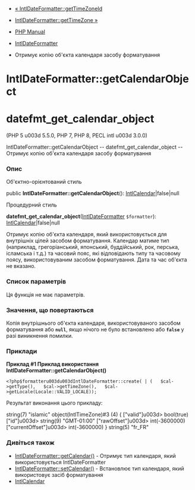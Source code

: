 - [«
IntlDateFormatter::getTimeZoneId](intldateformatter.gettimezoneid.md)
- [IntlDateFormatter::getTimeZone
»](intldateformatter.gettimezone.md)

- [PHP Manual](index.md)
- [IntlDateFormatter](class.intldateformatter.md)
- Отримує копію об'єкта календаря засобу форматування

# IntlDateFormatter::getCalendarObject

# datefmt_get_calendar_object

(PHP 5 u003d 5.5.0, PHP 7, PHP 8, PECL intl u003d 3.0.0)

IntlDateFormatter::getCalendarObject -- datefmt_get_calendar_object --
Отримує копію об'єкта календаря засобу форматування

### Опис

Об'єктно-орієнтований стиль

public **IntlDateFormatter::getCalendarObject**():
[IntlCalendar](class.intlcalendar.md)\|false\|null

Процедурний стиль

**datefmt_get_calendar_object**([IntlDateFormatter](class.intldateformatter.md)
`$formatter`): [IntlCalendar](class.intlcalendar.md)\|false\|null

Отримує копію об'єкта календаря, який використовується для внутрішніх цілей
засобом форматування. Календар матиме тип (наприклад,
грегоріанський, японський, буддійський, рок, перська, ісламська і т.д.)
та часовий пояс, які відповідають типу та часовому поясу,
використовуваним засобом форматування. Дата та час об'єкта не вказано.

### Список параметрів

Ця функція не має параметрів.

### Значення, що повертаються

Копія внутрішнього об'єкта календаря, використовуваного засобом
форматування або **`null`**, якщо нічого не було встановлено або
**`false`** у разі виникнення помилки.

### Приклади

**Приклад #1 Приклад використання
**IntlDateFormatter::getCalendarObject()****

`<?php$formatteru003du003dIntlDateFormatter::create( | (   $cal->getType(),   $cal->getTimeZone(),   $cal->getLocale(Locale::VALID_LOCALE)); `

Результат виконання цього прикладу:

string(7) "islamic"
object(IntlTimeZone)#3 (4) {
["valid"]u003d>
bool(true)
["id"]u003d>
string(9) "GMT-01:00"
["rawOffset"]u003d>
int(-3600000)
["currentOffset"]u003d>
int(-3600000)
}
string(5) "fr_FR"

### Дивіться також

- [IntlDateFormatter::getCalendar()](intldateformatter.getcalendar.md) -
Отримує тип календаря, який використовується IntlDateFormatter
- [IntlDateFormatter::setCalendar()](intldateformatter.setcalendar.md) -
Встановлює тип календаря, який використовує засіб форматування
- [IntlCalendar](class.intlcalendar.md)
